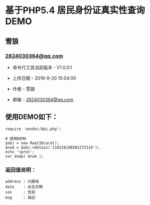 基于PHP5.4 居民身份证真实性查询DEMO
===============================================
雪狼
-----------------------------------------------

### 2824030364@qq.com 


+ 命令行工具当前版本 - V1.0.0.1

+ 上传日期 - 2019-9-20 15:04:00

+ 作者 - 雪狼

+ 邮箱 - 2824030364@qq.com  



## 使用DEMO如下：


```
require 'vendor/Api.php';

# 使用DEMO
$obj = new RealIDcard();
$num = $obj->Obtain('110226198501272116');
echo '<pre>';
var_dump( $num );
````


### 返回值说明：


``` 
address : 归属地
date    : 出生日期
sex     : 性别
msg     : 描述
```
